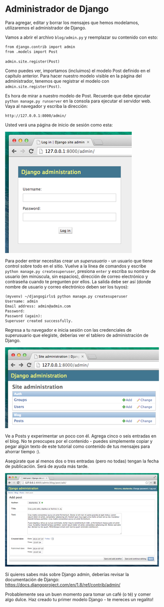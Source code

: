 # Administrador de Django

Para agregar, editar y borrar los mensajes que hemos modelamos, utilizaremos el administrador de Django.

Vamos a abrir el archivo `blog/admin.py` y reemplazar su contenido con esto:

    from django.contrib import admin
    from .models import Post

    admin.site.register(Post)


Como puedes ver, importamos (incluimos) el modelo Post definido en el capítulo anterior. Para hacer nuestro modelo visible en la página del administrador, tenemos que registrar el modelo con `admin.site.register(Post)`.

Es hora de mirar a nuestro modelo de Post. Recuerde que debe ejecutar `python manage.py runserver` en la consola para ejecutar el servidor web. Vaya al navegador y escriba la dirección:

    http://127.0.0.1:8000/admin/


Usted verá una página de inicio de sesión como esta:

![Página de inicio de sesión][1]

 [1]: images/login_page2.png

Para poder entrar necesitas crear un *superusuario* - un usuario que tiene control sobre todo en el sitio. Vuelve a la línea de comandos y escribe `python manage.py createsuperuser`, presiona `enter` y escriba su nombre de usuario (en minúscula, sin espacios), dirección de correo electrónico y contraseña cuando te pregunten por ellos. La salida debe ser así (donde nombre de usuario y correo electrónico deben ser los tuyos):

    (myvenv) ~/djangogirls$ python manage.py createsuperuser
    Username: admin
    Email address: admin@admin.com
    Password:
    Password (again):
    Superuser created successfully.


Regresa a tu navegador e inicia sesión con las credenciales de superusuario que elegiste, deberías ver el tablero de administración de Django.

![Administrador de Django][2]

 [2]: images/django_admin3.png

Ve a Posts y experimentar un poco con él. Agrega cinco o seis entradas en el blog. No te preocupes por el contenido - puedes simplemente copiar y pegar algún texto de este tutorial como contenido de tus mensajes para ahorrar tiempo :).

Asegúrate que al menos dos o tres entradas (pero no todas) tengan la fecha de publicación. Será de ayuda más tarde.

![Administrador de Django][3]

 [3]: images/edit_post3.png

Sí quieres sabes más sobre Django admin, deberías revisar la documentación de Django: https://docs.djangoproject.com/en/1.8/ref/contrib/admin/

Probablemente sea un buen momento para tomar un café (o té) y comer algo dulce. Haz creado tu primer modelo Django - te mereces un regalito!
